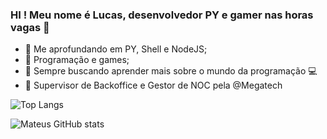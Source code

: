 ### HI ! Meu nome é Lucas, desenvolvedor PY e gamer nas horas vagas 👋

- 🌱  Me aprofundando em PY, Shell e NodeJS;
- 💬  Programação e games;
- 📖  Sempre buscando aprender mais sobre o mundo da programação 💻
- 💼 Supervisor de Backoffice e Gestor de NOC pela @Megatech

![Top Langs](https://github-readme-stats.vercel.app/api/top-langs/?username=luucasamaral&theme=tokyonight&layout=compact)

![Mateus GitHub stats](https://github-readme-stats.vercel.app/api?username=luucasamaral&show_icons=true&theme=radical&show_icons=true&count_private=true&repo=github-readme-stats)

<!-- ***
<h3 align="left">Conecte-se comigo:</h3>
<p align="left">
<a href="https://www.linkedin.com/in/paulo-uilian/" target="blank" title="Linkedin"><img align="center" src="./icons/linkedin.png" height="40" width="40" /></a>
<a href="mailto:paulouiliandev@gmai.com" target="black" title="Email"><img align="center" src="./icons/email.png" height="40" width="40" /></a>
<a href="https://github.com/WillianBL99" target="blank" title="GitHub"><img align="center" src="./icons/github.png" height="40" width="40" /></a>
</p>

<h3 align="left">Linguagens e ferramentas:</h3>
<h4 align="left">Front-end:</h4>
<p align="left">
 <a href="https://www.w3.org/html/" target="_blank" alt="html5"> <img src="./icons/html.png" alt="html5" width="40" height="40"/> </a>
 <a href="https://www.w3schools.com/css/" target="_blank" alt="css3" > <img src="./icons/css.png" alt="css3" width="40" height="40"/> </a>
 <a href="https://developer.mozilla.org/en-US/docs/Web/JavaScript" target="_blank" alt="javascript" > <img src="./icons/js.png" alt="javascript" width="40" height="40"/> </a>
 <a href="https://getbootstrap.com/" target="_blank" alt="bootstrap" > <img src="./icons/bootstrap.png" alt="bootstrap" width="40" height="40"/> </a>
 <a href="https://reactjs.org" target="_blank"> <img src="https://cdn4.iconfinder.com/data/icons/logos-3/600/React.js_logo-512.png" alt="reactjs" width="40" height="40"/> </a>
 <a href="https://www.cypress.io/" target="_blank"> <img src="./icons/cypress.png" alt="cypress" width="40" height="40"/> </a>
 
<h4 align="left">Back-end:</h4>
<p align="left">  
 <a href="https://www.nodejs.org" target="_blank"> <img src="./icons/node.png" alt="Node JS" width="40" height="40"/> </a>
 <a href="https://www.typescriptlang.org/" target="_blank"> <img src="./icons/typescript.png" alt="TypeScript" width="40" height="40"/> </a>
 <a href="https://www.docker.com/" target="_blank"> <img src="./icons/docker.png" alt="Docker" width="40" height="40"/> </a>
 <a href="https://www.postgresql.org/" target="_blank"> <img src="./icons/postgre.png" alt="Pstgre SQL" width="40" height="40"/> </a>
 <a href="https://www.mysql.com/" target="_blank"> <img src="./icons/mysql.png" alt="mySQL" width="40" height="40"/> </a>
 <a href="https://www.microsoft.com/pt-br/sql-server/" target="_blank"> <img src="./icons/sqlserver.png" alt="sqlServer" width="40" height="40"/> </a> 
 <a href="https://www.mongodb.com/" target="_blank"> <img src="./icons/mongo.png" alt="Mongo DB" width="40" height="40"/> </a>
 <a href="https://www.oracle.com/br/java/" target="_blank"> <img src="./icons/java.png" alt="java" width="40" height="40"/> </a>
 <a href="https://aws.amazon.com" target="_blank"> <img src="./icons/aws.png" alt="AWS" width="40" height="40"/> </a>
 <a href="https://www.heroku.com/" target="_blank"> <img src="./icons/heroku.png" alt="Heroku" width="40" height="40"/> </a>
 <a href="https://jestjs.io/pt-BR/" target="_blank"> <img src="./icons/jest.png" alt="Jest" width="40" height="40"/> </a>
 <a href="https://git-scm.com/" target="_blank"> <img src="./icons/git.png" alt="git" width="40" height="40"/> </a>
</p>

*** -->
